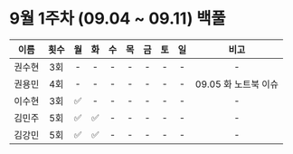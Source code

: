 # 9월 1주차 (09.04 ~ 09.11) 백풀

|  이름  | 횟수 | 월  | 화  | 수  | 목  | 금  | 토  | 일  |         비고         |
| :----: | :--: | :-: | :-: | :-: | :-: | :-: | :-: | :-: | :------------------: |
| 권수현 | 3회  |  -  |  -  |  -  |  -  |  -  |  -  |  -  |          -           |
| 권용민 | 4회  |  -  |  -  |  -  |  -  |  -  |  -  |  -  | 09.05 화 노트북 이슈 |
| 이수현 | 3회  | ✅  |  -  |  -  |  -  |  -  |  -  |  -  |          -           |
| 김민주 | 5회  | ✅  | ✅  |  -  |  -  |  -  |  -  |  -  |          -           |
| 김강민 | 5회  | ✅  | ✅  |  -  |  -  |  -  |  -  |  -  |          -           |

